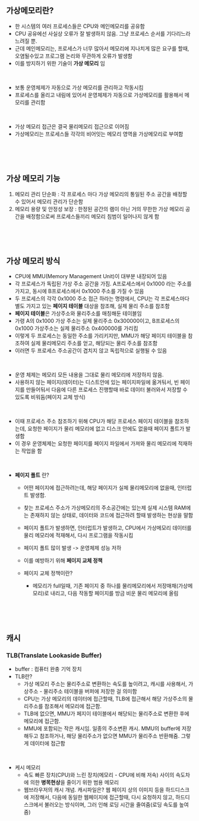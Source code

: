 ## 가상메모리란?
- 한 시스템의 여러 프로세스들은 CPU와 메인메모리를 공유함
- CPU 공유에선 사실상 오류가 잘 발생하지 않음. 그냥 프로세스 순서를 기다리느라 느려질 뿐.
- 근데 메인메모리는, 프로세스가 너무 많아서 메모리에 지나치게 많은 요구를 할때, 오염될수있고 프로그램 논리와 무관하게 오류가 발생함
- 이를 방지하기 위한 기술이 **가상 메모리** 임

<br>

- 보통 운영체제가 자동으로 가상 메모리를 관리하고 작동시킴
- 프로세스를 올리고 내림에 있어서 운영체제가 자동으로 가상메모리를 활용해서 메모리를 관리함

<br>

- 가상 메모리 접근은 결국 물리메모리 접근으로 이어짐
- 가상메모리는 프로세스들 각각의 비어잇는 메모리 영역을 가상메모리로 부여함

<br>
<br>
<br>

## 가상 메모리 기능
1. 메모리 관리 단순화 : 각 프로세스 마다 가상 메모리의 통일된 주소 공간을 배정할 수 있어서 메모리 관리가 단순함
2. 메모리 용량 및 안정성 보장 : 한정된 공간의 램이 아닌 거의 무한한 가상 메모리 공간을 배정함으로써 프로세스들끼리 메모리 침범이 일어나지 않게 함

<br>
<br>
<br>

## 가상 메모리 방식
- CPU에 MMU(Memory Management Unit)이 대부분 내장되어 있음
- 각 프로세스가 독립된 가상 주소 공간을 가짐. A프로세스에서 0x1000 라는 주소를 가지고, 동시에 B프로세스에서 0x1000 주소를 가질 수 있음
- 두 프로세스의 각각 0x1000 주소 접근 하라는 명령에서, CPU는 각 프로세스마다 별도 가지고 있는 **페이지 테이블** 대상을 참조해, 실제 물리 주소를 참조함
- **페이지 테이블**은 가상주소와 물리주소를 매칭해둔 테이블임
- 가령 A의 0x1000 가상 주소는 실제 물리주소 0x300000이고, B프로세스의 0x1000 가상주소는 실제 물리주소 0x400000를 가리킴
- 이렇게 두 프로세스는 동일한 주소를 가리키지만, MMU가 해당 페이지 테이블을 참조하여 실제 물리메모리 주소를 얻고, 해당되는 물리 주소를 참조함
- 이러면 두 프로세스 주소공간이 겹치지 않고 독립적으로 실행될 수 있음

<br>

- 운영 체제는 메모리 모든 내용을 그대로 물리 메모리에 저장하지 않음.
- 사용하지 않는 페이지(데이터)는 디스트안에 있는 페이지파일에 옮겨둬서, 빈 페이지를 만들어둬서 다음에 다른 프로세스 진행할때 바로 데이터 불러와서 저장할 수 있도록 비워둠(페이지 교체 방식)

<br>

- 이때 프로세스 주소 참조하기 위해 CPU가 해당 프로세스 페이지 테이블을 참조하는데, 요청한 페이지가 물리 메모리에 없고 디스크 안에도 없을때 페이지 폴트가 발생함
- 이 경우 운영체제는 요청한 페이지를 페이지 파일에서 가져와 물리 메모리에 적재하는 작업을 함

<br>

- **페이지 폴트** 란?
  - 어떤 페이지에 접근하려는데, 해당 페이지가 실체 물리메모리에 없을때, 인터럽트 발생함.
  - 찾는 프로세스 주소가 가상메모리의 주소공간에는 있는제 실제 시스템 RAM에는 존재하지 않는 상태로, 데이터와 코드에 접근하려 할때 발생하는 현상을 말함
  - 페이지 폴트가 발생하면, 인터럽트가 발생하고, CPU에서 가상메모리 데이터를 물리 메모리에 적재해서, 다시 프로그램을 작동시킴
 
  - 페이지 폴트 많이 발생 -> 운영체제 성능 저하
  - 이를 예방하기 위해 **페이지 교체 정책**
  - 페이지 교체 정책이란?
    - 메모리가 full일때, 기존 페이지 중 하나를 물리메모리에서 저장매채(가상메모리)로 내리고, 다음 작동할 페이지를 방금 비운 물리 메모리에 올림

<br>
<br>
<br>

## 캐시
### TLB(Translate Lookaside Buffer)
- buffer : 컴퓨터 완충 기억 장치
- TLB란?
  - 가상 메모리 주소는 물리주소로 변환하는 속도를 높이려고, 캐시를 사용해서, 가상주소 - 물리주소 테이블을 버퍼에 저장한 걸 의미함
  - CPU는 가상 메모리의 데이터에 접근할때, TLB에 접근해서 해당 가상주소의 물리주소를 참조해서 메모리에 접근함.
  - TLB에 없으면, MMU가 페지이 테이블에서 해당되는 물리주소로 변환한 후에 메모리에 접근함.
  - MMU에 포함되는 작은 캐시임. 일종의 주소변환 캐시. MMU의 buffer에 저장해두고 참조하거나, 해당 물리주소가 없으면 MMU가 물리주소 반환해줌. 그렇게 데이터에 접근함

<br>

- 케시 메모리
  - 속도 빠른 장치(CPU)와 느린 장치(메모리 - CPU에 비해 저속) 사이의 속도차에 의한 **병목현상**을 줄이기 위한 범용 메모리
  - 웹브라우저의 캐시 개념. 캐시파일은? 웹 페이지 상의 이미지 등을 하드디스크에 저장해서, 다음에 동일한 웹페이지에 접근할때, 다시 요청하지 않고, 하드디스크에서 불러오는 방식이며, 그러 인해 로딩 시간을 줄여줌(로딩 속도를 높여줌)
 
<br>
<br>
<br>

